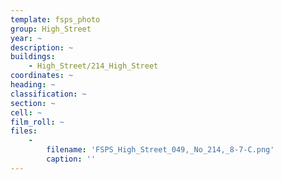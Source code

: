 ```yaml
---
template: fsps_photo
group: High_Street
year: ~
description: ~
buildings:
    - High_Street/214_High_Street
coordinates: ~
heading: ~
classification: ~
section: ~
cell: ~
film_roll: ~
files:
    -
        filename: 'FSPS_High_Street_049,_No_214,_8-7-C.png'
        caption: ''
---
```

